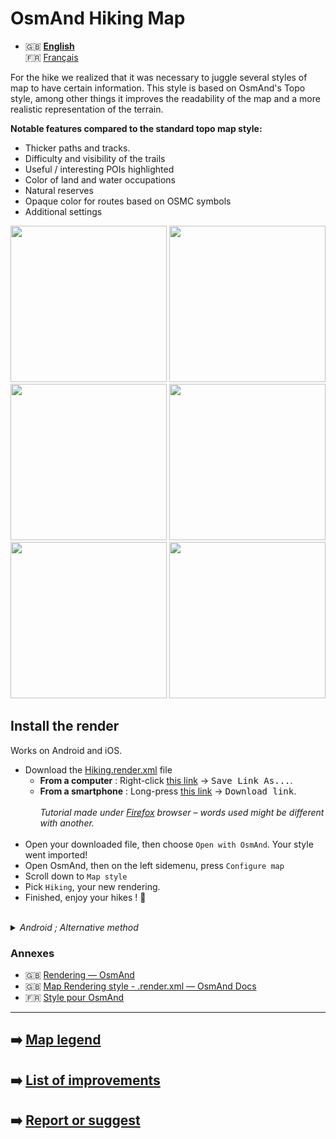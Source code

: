 # OsmAnd Hiking Map

- 🇬🇧 **[English](README-EN.md)**<br>
🇫🇷 [Français](README.md)


For the hike we realized that it was necessary to juggle several styles of map to have certain information.
This style is based on OsmAnd's Topo style, among other things it improves the readability of the map and a more realistic representation of the terrain.


**Notable features compared to the standard topo map style:**

- Thicker paths and tracks.
- Difficulty and visibility of the trails
- Useful / interesting POIs highlighted
- Color of land and water occupations
- Natural reserves
- Opaque color for routes based on OSMC symbols
- Additional settings

<p float="left">
  <img src="Liste%20des%20am%C3%A9liorations/Screenshots/Hiking/sample7.png" width="250" />
  <img src="Liste%20des%20am%C3%A9liorations/Screenshots/Hiking/sample9.png" width="250" />
  <img src="Liste%20des%20am%C3%A9liorations/Screenshots/Hiking/sample14.png" width="250" />
  <img src="Liste%20des%20am%C3%A9liorations/Screenshots/Hiking/sample1.png" width="250" />
  <img src="Liste%20des%20am%C3%A9liorations/Screenshots/Hiking/sample3.png" width="250" />
  <img src="Liste%20des%20am%C3%A9liorations/Screenshots/Hiking/sample2.png" width="250" />
</p>


## Install the render
Works on Android and iOS.

- Download the [Hiking.render.xml](https://raw.githubusercontent.com/Hades1503/OsmAnd_Hiking_Map/main/Hiking.render.xml) file
  - **From a computer** : Right-click [this link](https://github.com/Hades1503/OsmAnd_Hiking_Map/raw/main/Hiking.render.xml) → <kbd><samp>Save Link As...</samp></kbd>.
  - **From a smartphone** : Long-press [this link](https://github.com/Hades1503/OsmAnd_Hiking_Map/raw/main/Hiking.render.xml) → <kbd><samp>Download link</samp></kbd>.<br>
    <br>
    *Tutorial made under <a href="https://www.mozilla.org/fr/firefox/new/">Firefox</a> browser – words used might be different with another.*<br>
    <br>
- Open your downloaded file, then choose `Open with OsmAnd`. Your style went imported!
- Open OsmAnd, then on the left sidemenu, press `Configure map`
- Scroll down to `Map style`
- Pick `Hiking`, your new rendering.
- Finished, enjoy your hikes ! 🎉
<br>
<details>
    <summary><i>Android ; Alternative method</i></summary>
        <p>Once the file downloaded, move it in the folder located at Android → Data → net.osmand.plus → files → rendering.</p>
</details>

### Annexes
- 🇬🇧 [Rendering — OsmAnd](https://www.osmand.net/build_it#rendering)
- 🇬🇧 [Map Rendering style - .render.xml — OsmAnd Docs](https://docs.osmand.net/en/main@latest/development/osmand-file-formats/osmand-rendering-style)
- 🇫🇷 [Style pour OsmAnd](https://osmtopo.blogspot.com/2021/02/style-pour-osmand.html?m=1)

---
## ➡️ [Map legend](legende/Légende.md)
## ➡️ [List of improvements](Liste%20des%20am%C3%A9liorations/List%20of%20improvements.md)
## ➡️ [Report or suggest](https://github.com/Hades1503/OsmAnd_Hiking_Map/issues/new)
